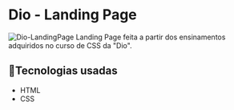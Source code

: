 # Dio - Landing Page
![Dio-LandingPage](./assets/images/imgreadme.png)
Landing Page feita a partir dos ensinamentos adquiridos no curso de CSS da "Dio".

## 🔧Tecnologias usadas
- HTML
- CSS